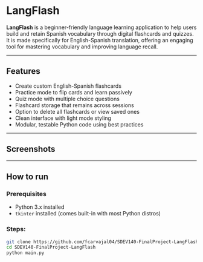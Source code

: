 # LangFlash

**LangFlash** is a beginner-friendly language learning application to help users build and retain Spanish vocabulary through digital flashcards and quizzes. It is made specifically for English-Spanish translation, offering an engaging tool for mastering vocabulary and improving language recall. 

---

## Features
- Create custom English-Spanish flashcards
- Practice mode to flip cards and learn passively
- Quiz mode with multiple choice questions
- Flashcard storage that remains across sessions
- Option to delete all flashcards or view saved ones
- Clean interface with light mode styling
- Modular, testable Python code using best practices

---

## Screenshots


---
## How to run 

### Prerequisites
- Python 3.x installed
- `tkinter` installed (comes built-in with most Python distros)

### Steps:
```bash
git clone https://github.com/fcarvajal04/SDEV140-FinalProject-LangFlash.git
cd SDEV140-FinalProject-LangFlash
python main.py
